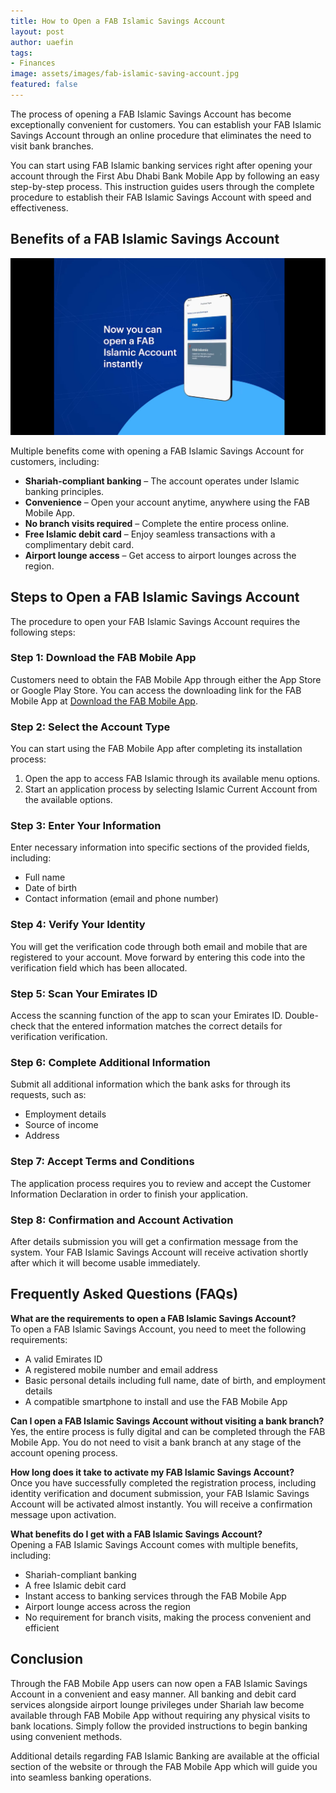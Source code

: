 ```yaml
---
title: How to Open a FAB Islamic Savings Account
layout: post
author: uaefin
tags:
- Finances
image: assets/images/fab-islamic-saving-account.jpg
featured: false
---
```


The process of opening a FAB Islamic Savings Account has become exceptionally convenient for customers. You can establish your FAB Islamic Savings Account through an online procedure that eliminates the need to visit bank branches.

You can start using FAB Islamic banking services right after opening your account through the First Abu Dhabi Bank Mobile App by following an easy step-by-step process. This instruction guides users through the complete procedure to establish their FAB Islamic Savings Account with speed and effectiveness.

## Benefits of a FAB Islamic Savings Account

![you-can-open-fab-islamic-account-instantly](/assets/images/you-can-open-fab-islamic-account-instantly.jpg)

Multiple benefits come with opening a FAB Islamic Savings Account for customers, including:

- **Shariah-compliant banking** – The account operates under Islamic banking principles.
- **Convenience** – Open your account anytime, anywhere using the FAB Mobile App.
- **No branch visits required** – Complete the entire process online.
- **Free Islamic debit card** – Enjoy seamless transactions with a complimentary debit card.
- **Airport lounge access** – Get access to airport lounges across the region.

## Steps to Open a FAB Islamic Savings Account
The procedure to open your FAB Islamic Savings Account requires the following steps:

### Step 1: Download the FAB Mobile App
Customers need to obtain the FAB Mobile App through either the App Store or Google Play Store. You can access the downloading link for the FAB Mobile App at [Download the FAB Mobile App](https://bit.ly/3h0Mzyz).

### Step 2: Select the Account Type
You can start using the FAB Mobile App after completing its installation process:
1. Open the app to access FAB Islamic through its available menu options.
2. Start an application process by selecting Islamic Current Account from the available options.

### Step 3: Enter Your Information
Enter necessary information into specific sections of the provided fields, including:

- Full name
- Date of birth
- Contact information (email and phone number)

### Step 4: Verify Your Identity
You will get the verification code through both email and mobile that are registered to your account. Move forward by entering this code into the verification field which has been allocated.

### Step 5: Scan Your Emirates ID
Access the scanning function of the app to scan your Emirates ID. Double-check that the entered information matches the correct details for verification verification.

### Step 6: Complete Additional Information
Submit all additional information which the bank asks for through its requests, such as:

- Employment details
- Source of income
- Address

### Step 7: Accept Terms and Conditions
The application process requires you to review and accept the Customer Information Declaration in order to finish your application.

### Step 8: Confirmation and Account Activation
After details submission you will get a confirmation message from the system. Your FAB Islamic Savings Account will receive activation shortly after which it will become usable immediately.

## Frequently Asked Questions (FAQs)

**What are the requirements to open a FAB Islamic Savings Account?**  
To open a FAB Islamic Savings Account, you need to meet the following requirements:

- A valid Emirates ID  
- A registered mobile number and email address  
- Basic personal details including full name, date of birth, and employment details  
- A compatible smartphone to install and use the FAB Mobile App  

**Can I open a FAB Islamic Savings Account without visiting a bank branch?**  
Yes, the entire process is fully digital and can be completed through the FAB Mobile App. You do not need to visit a bank branch at any stage of the account opening process.

**How long does it take to activate my FAB Islamic Savings Account?**  
Once you have successfully completed the registration process, including identity verification and document submission, your FAB Islamic Savings Account will be activated almost instantly. You will receive a confirmation message upon activation.

**What benefits do I get with a FAB Islamic Savings Account?**  
Opening a FAB Islamic Savings Account comes with multiple benefits, including:

- Shariah-compliant banking  
- A free Islamic debit card  
- Instant access to banking services through the FAB Mobile App  
- Airport lounge access across the region  
- No requirement for branch visits, making the process convenient and efficient

## Conclusion
Through the FAB Mobile App users can now open a FAB Islamic Savings Account in a convenient and easy manner. All banking and debit card services alongside airport lounge privileges under Shariah law become available through FAB Mobile App without requiring any physical visits to bank locations. Simply follow the provided instructions to begin banking using convenient methods.

Additional details regarding FAB Islamic Banking are available at the official section of the website or through the FAB Mobile App which will guide you into seamless banking operations.
